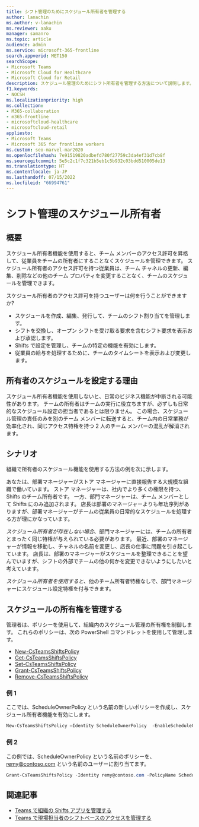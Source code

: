 ```yaml
---
title: シフト管理のためにスケジュール所有者を管理する
author: lanachin
ms.author: v-lanachin
ms.reviewer: aaku
manager: samanro
ms.topic: article
audience: admin
ms.service: microsoft-365-frontline
search.appverid: MET150
searchScope:
- Microsoft Teams
- Microsoft Cloud for Healthcare
- Microsoft Cloud for Retail
description: スケジュール管理のためにシフト所有者を管理する方法について説明します。 チーム メンバーのアクセス許可をスケジュール所有者に昇格するポリシーを設定できます。
f1.keywords:
- NOCSH
ms.localizationpriority: high
ms.collection:
- M365-collaboration
- m365-frontline
- microsoftcloud-healthcare
- microsoftcloud-retail
appliesto:
- Microsoft Teams
- Microsoft 365 for frontline workers
ms.custom: seo-marvel-mar2020
ms.openlocfilehash: 7e91519820adbefd780f27759c3da4ef31d7cb8f
ms.sourcegitcommit: 5e5c2c1f7c321b5eb1c5b932c03bdd510005de13
ms.translationtype: HT
ms.contentlocale: ja-JP
ms.lasthandoff: 07/15/2022
ms.locfileid: "66994761"
---
```

# <a name="schedule-owner-for-shift-management"></a>シフト管理のスケジュール所有者

## <a name="overview"></a>概要

スケジュール所有者機能を使用すると、チーム メンバーのアクセス許可を昇格して、従業員をチームの所有者にすることなくスケジュールを管理できます。 スケジュール所有者のアクセス許可を持つ従業員は、チーム チャネルの更新、編集、削除などの他のチーム プロパティを変更することなく、チームのスケジュールを管理できます。

スケジュール所有者のアクセス許可を持つユーザーは何を行うことができますか?

- スケジュールを作成、編集、発行して、チームのシフト割り当てを管理します。
- シフトを交換し、オープン シフトを受け取る要求を含むシフト要求を表示および承認します。
- Shifts で設定を管理し、チームの特定の機能を有効にします。
- 従業員の給与を処理するために、チームのタイムシートを表示および変更します。

## <a name="why-schedule-owner"></a>所有者のスケジュールを設定する理由

スケジュール所有者機能を使用しないと、日常のビジネス機能が中断される可能性があります。 チームの所有者はチームの実行に役立ちますが、必ずしも日常的なスケジュール設定の担当者であるとは限りません。 この場合、スケジュール管理の責任のみを別のチーム メンバーに転送すると、チーム内の日常業務が効率化され、同じアクセス特権を持つ 2 人のチーム メンバーの混乱が解消されます。

## <a name="scenario"></a>シナリオ

組織で所有者のスケジュール機能を使用する方法の例を次に示します。

あなたは、部署マネージャーがストア マネージャーに直接報告する大規模な組織で働いています。 ストア マネージャーは、社内でより多くの権限を持つ、Shifts のチーム所有者です。 一方、部門マネージャーは、チーム メンバーとして Shifts にのみ追加されます。 店長は部署のマネージャーよりも年功序列がありますが、部署マネージャーがチームの従業員の日常的なスケジュールを処理する方が理にかなっています。

*スケジュール所有者が存在しない場合*、部門マネージャーには、チームの所有者とまったく同じ特権が与えられている必要があります。 最近、部署のマネージャーが情報を移動し、チャネルの名前を変更し、店長の仕事に問題を引き起こしています。 店長は、部署のマネージャーがスケジュールを整理できることを望んでいますが、シフトの外部でチームの他の何かを変更できないようにしたいと考えています。

*スケジュール所有者を使用すると*、他のチーム所有者特権なしで、部門マネージャーにスケジュール設定特権を付与できます。

## <a name="manage-schedule-ownership"></a>スケジュールの所有権を管理する

管理者は、ポリシーを使用して、組織内のスケジュール管理の所有権を制御します。 これらのポリシーは、次の PowerShell コマンドレットを使用して管理します。

- [New-CsTeamsShiftsPolicy](/powershell/module/teams/new-csteamsshiftspolicy?view=teams-ps)
- [Get-CsTeamsShiftsPolicy](/powershell/module/teams/get-csteamsshiftspolicy?view=teams-ps)
- [Set-CsTeamsShiftsPolicy](/powershell/module/teams/set-csteamsshiftspolicy?view=teams-ps)
- [Grant-CsTeamsShiftsPolicy](/powershell/module/teams/grant-csteamsshiftspolicy?view=teams-ps)
- [Remove-CsTeamsShiftsPolicy](/powershell/module/teams/remove-csteamsshiftspolicy?view=teams-ps)

### <a name="example-1"></a>例 1

ここでは、ScheduleOwnerPolicy という名前の新しいポリシーを作成し、スケジュール所有者機能を有効にします。

```powershell
New-CsTeamsShiftsPolicy –Identity ScheduleOwnerPolicy  -EnableScheduleOwnerPermissions $true -AccessType UnrestrictedAccess_TeamsApp
```

### <a name="example-2"></a>例 2

この例では、ScheduleOwnerPolicy という名前のポリシーを、remy@contoso.com という名前のユーザーに割り当てます。

```powershell
Grant-CsTeamsShiftsPolicy -Identity remy@contoso.com -PolicyName ScheduleOwnerPolicy
```

## <a name="related-articles"></a>関連記事

- [Teams で組織の Shifts アプリを管理する](/microsoftteams/expand-teams-across-your-org/shifts/manage-the-shifts-app-for-your-organization-in-teams?bc=/microsoft-365/frontline/breadcrumb/toc.json&toc=/microsoft-365/frontline/toc.json)
- [Teams で現場担当者のシフトベースのアクセスを管理する](manage-shift-based-access-flw.md)
